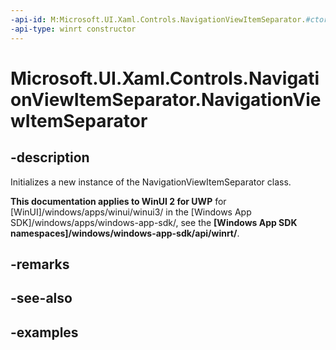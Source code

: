 ```yaml
---
-api-id: M:Microsoft.UI.Xaml.Controls.NavigationViewItemSeparator.#ctor
-api-type: winrt constructor
---
```

<!-- Method syntax.
public NavigationViewItemSeparator.NavigationViewItemSeparator()
-->

# Microsoft.UI.Xaml.Controls.NavigationViewItemSeparator.NavigationViewItemSeparator


## -description

Initializes a new instance of the NavigationViewItemSeparator class.


**This documentation applies to WinUI 2 for UWP** for [WinUI]/windows/apps/winui/winui3/ in the [Windows App SDK]/windows/apps/windows-app-sdk/, see the **[Windows App SDK namespaces]/windows/windows-app-sdk/api/winrt/**.

## -remarks


## -see-also


## -examples


